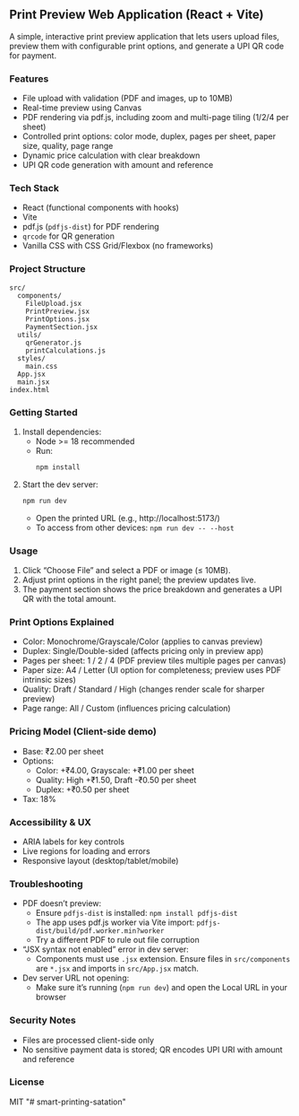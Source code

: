 ## Print Preview Web Application (React + Vite)

A simple, interactive print preview application that lets users upload files, preview them with configurable print options, and generate a UPI QR code for payment.

### Features
- File upload with validation (PDF and images, up to 10MB)
- Real-time preview using Canvas
- PDF rendering via pdf.js, including zoom and multi-page tiling (1/2/4 per sheet)
- Controlled print options: color mode, duplex, pages per sheet, paper size, quality, page range
- Dynamic price calculation with clear breakdown
- UPI QR code generation with amount and reference

### Tech Stack
- React (functional components with hooks)
- Vite
- pdf.js (`pdfjs-dist`) for PDF rendering
- `qrcode` for QR generation
- Vanilla CSS with CSS Grid/Flexbox (no frameworks)

### Project Structure
```
src/
  components/
    FileUpload.jsx
    PrintPreview.jsx
    PrintOptions.jsx
    PaymentSection.jsx
  utils/
    qrGenerator.js
    printCalculations.js
  styles/
    main.css
  App.jsx
  main.jsx
index.html
```

### Getting Started
1. Install dependencies:
   - Node >= 18 recommended
   - Run:
     ```bash
     npm install
     ```
2. Start the dev server:
   ```bash
   npm run dev
   ```
   - Open the printed URL (e.g., http://localhost:5173/)
   - To access from other devices: `npm run dev -- --host`

### Usage
1. Click “Choose File” and select a PDF or image (≤ 10MB).
2. Adjust print options in the right panel; the preview updates live.
3. The payment section shows the price breakdown and generates a UPI QR with the total amount.

### Print Options Explained
- Color: Monochrome/Grayscale/Color (applies to canvas preview)
- Duplex: Single/Double-sided (affects pricing only in preview app)
- Pages per sheet: 1 / 2 / 4 (PDF preview tiles multiple pages per canvas)
- Paper size: A4 / Letter (UI option for completeness; preview uses PDF intrinsic sizes)
- Quality: Draft / Standard / High (changes render scale for sharper preview)
- Page range: All / Custom (influences pricing calculation)

### Pricing Model (Client-side demo)
- Base: ₹2.00 per sheet
- Options:
  - Color: +₹4.00, Grayscale: +₹1.00 per sheet
  - Quality: High +₹1.50, Draft -₹0.50 per sheet
  - Duplex: +₹0.50 per sheet
- Tax: 18%

### Accessibility & UX
- ARIA labels for key controls
- Live regions for loading and errors
- Responsive layout (desktop/tablet/mobile)

### Troubleshooting
- PDF doesn’t preview:
  - Ensure `pdfjs-dist` is installed: `npm install pdfjs-dist`
  - The app uses pdf.js worker via Vite import: `pdfjs-dist/build/pdf.worker.min?worker`
  - Try a different PDF to rule out file corruption
- “JSX syntax not enabled” error in dev server:
  - Components must use `.jsx` extension. Ensure files in `src/components` are `*.jsx` and imports in `src/App.jsx` match.
- Dev server URL not opening:
  - Make sure it’s running (`npm run dev`) and open the Local URL in your browser

### Security Notes
- Files are processed client-side only
- No sensitive payment data is stored; QR encodes UPI URI with amount and reference

### License
MIT
"# smart-printing-satation" 
